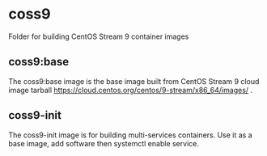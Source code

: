 # coss9
Folder for building CentOS Stream 9 container images

## coss9:base
The coss9:base image is the base image built from CentOS Stream 9 cloud image tarball https://cloud.centos.org/centos/9-stream/x86_64/images/ .

## coss9-init
The coss9-init image is for building multi-services containers. 
Use it as a base image, add software then systemctl enable service.